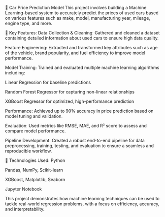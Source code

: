 🚗 Car Price Prediction Model
This project involves building a Machine Learning-based system to accurately predict the prices of used cars based on various features such as make, model, manufacturing year, mileage, engine type, and more.

🔧 Key Features:
Data Collection & Cleaning: Gathered and cleaned a dataset containing detailed information about used cars to ensure high data quality.

Feature Engineering: Extracted and transformed key attributes such as age of the vehicle, brand popularity, and fuel efficiency to improve model performance.

Model Training: Trained and evaluated multiple machine learning algorithms including:

Linear Regression for baseline predictions

Random Forest Regressor for capturing non-linear relationships

XGBoost Regressor for optimized, high-performance prediction

Performance: Achieved up to 90% accuracy in price prediction based on model tuning and validation.

Evaluation: Used metrics like RMSE, MAE, and R² score to assess and compare model performance.

Pipeline Development: Created a robust end-to-end pipeline for data preprocessing, training, testing, and evaluation to ensure a seamless and reproducible workflow.

🧠 Technologies Used:
Python

Pandas, NumPy, Scikit-learn

XGBoost, Matplotlib, Seaborn

Jupyter Notebook

This project demonstrates how machine learning techniques can be used to tackle real-world regression problems, with a focus on efficiency, accuracy, and interpretability.


